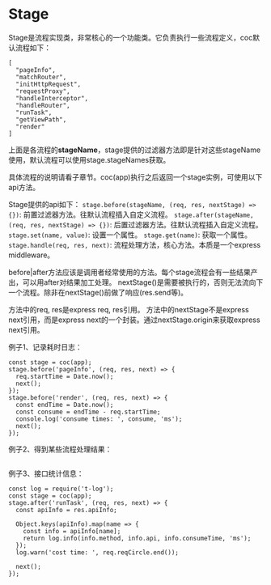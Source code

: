 # Stage

Stage是流程实现类，非常核心的一个功能类。它负责执行一些流程定义，coc默认流程如下：
```
[
  "pageInfo",
  "matchRouter",
  "initHttpRequest",
  "requestProxy",
  "handleInterceptor",
  "handleRouter",
  "runTask",
  "getViewPath",
  "render"
]
```
上面是各流程的**stageName**，stage提供的过滤器方法即是针对这些stageName使用，默认流程可以使用stage.stageNames获取。

具体流程的说明请看子章节。coc(app)执行之后返回一个stage实例，可使用以下api方法。

Stage提供的api如下：
`stage.before(stageName, (req, res, nextStage) => {})`: 前置过滤器方法。往默认流程插入自定义流程。
`stage.after(stageName, (req, res, nextStage) => {})`: 后置过滤器方法。往默认流程插入自定义流程。
`stage.set(name, value)`: 设置一个属性。
`stage.get(name)`: 获取一个属性。
`stage.handle(req, res, next)`: 流程处理方法，核心方法。本质是一个express middleware。

before|after方法应该是调用者经常使用的方法。每个stage流程会有一些结果产出，可以用after对结果加工处理。
nextStage()是需要被执行的，否则无法流向下一个流程。除非在nextStage()前做了响应(res.send等)。

方法中的req, res是express req, res引用。
方法中的nextStage不是express next引用，而是express next的一个封装。通过nextStage.origin来获取express next引用。

例子1、记录耗时日志：
```
const stage = coc(app);
stage.before('pageInfo', (req, res, next) => {
  req.startTime = Date.now();
  next();
});
stage.before('render', (req, res, next) => {
  const endTime = Date.now();
  const consume = endTime - req.startTime;
  console.log('consume times: ', consume, 'ms');
  next();
});
```

例子2、得到某些流程处理结果：
```

```

例子3、接口统计信息：
```
const log = require('t-log');
const stage = coc(app);
stage.after('runTask', (req, res, next) => {
  const apiInfo = res.apiInfo;

  Object.keys(apiInfo).map(name => {
    const info = apiInfo[name];
    return log.info(info.method, info.api, info.consumeTime, 'ms');
  });
  log.warn('cost time: ', req.reqCircle.end());

  next();
});
```